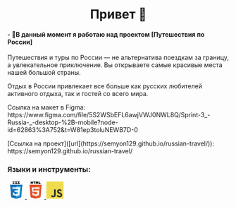 <h1 align="center">Привет 👋</h1>
<h4>- 🔭В данный момент я работаю над проектом [Путешествия по России]</h4>
<P >Путешествия и туры по России — не альтернатива поездкам за границу, а увлекательное приключение. Вы открываете самые красивые места нашей большой страны.

Отдых в России привлекает все больше как русских любителей активного отдыха, так и гостей со всего мира.</p>

<p>Ссылка на макет в Figma: https://www.figma.com/file/5S2WSbEFL6awjVWJ0NWL8Q/Sprint-3_-Russia-_-desktop-%2B-mobile?node-id=62863%3A752&t=W81ep3toluNEWB7D-0
</p>

<p>[Ссылка на проект]([url](https://semyon129.github.io/russian-travel/)): https://semyon129.github.io/russian-travel/
</p>


<h3>Языки и инструменты:</h3>
<p> <a href="https://www.w3schools.com/css/" target="_blank" rel="noreferrer"> <img src="https://raw.githubusercontent.com/devicons/devicon/master/icons/css3/css3-original-wordmark.svg" alt="css3" width="40" height="40"/> </a> <a href="https://www.w3.org/html/" target="_blank" rel="noreferrer"> <img src="https://raw.githubusercontent.com/devicons/devicon/master/icons/html5/html5-original-wordmark.svg" alt="html5" width="40" height="40"/> </a> <a href="https://developer.mozilla.org/en-US/docs/Web/JavaScript" target="_blank" rel="noreferrer"> <img src="https://raw.githubusercontent.com/devicons/devicon/master/icons/javascript/javascript-original.svg" alt="javascript" width="40" height="40"/> </a> </p>
